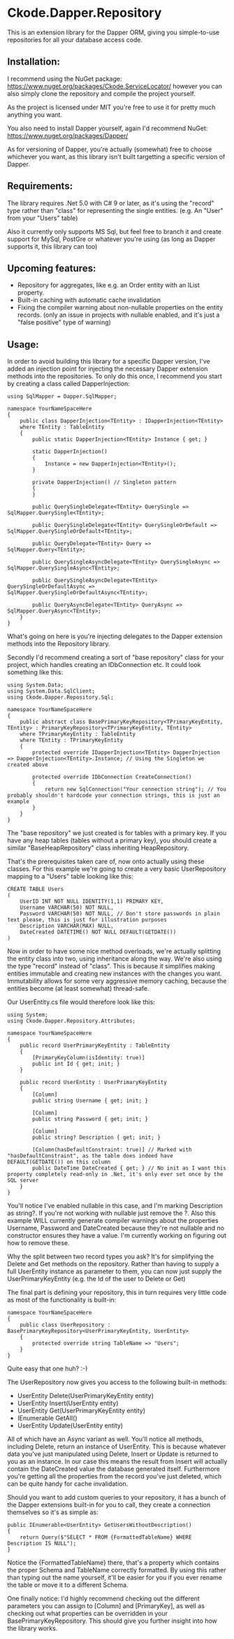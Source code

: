 # Ckode.Dapper.Repository
This is an extension library for the Dapper ORM, giving you simple-to-use repositories for all your database access code.

## Installation:

I recommend using the NuGet package: https://www.nuget.org/packages/Ckode.ServiceLocator/ however you can also simply clone the repository and compile the project yourself.

As the project is licensed under MIT you're free to use it for pretty much anything you want.

You also need to install Dapper yourself, again I'd recommend NuGet: https://www.nuget.org/packages/Dapper/

As for versioning of Dapper, you're actually (somewhat) free to choose whichever you want, as this library isn't built targetting a specific version of Dapper.

## Requirements:

The library requires .Net 5.0 with C# 9 or later, as it's using the "record" type rather than "class" for representing the single entities. (e.g. An "User" from your "Users" table)

Also it currently only supports MS Sql, but feel free to branch it and create support for MySql, PostGre or whatever you're using (as long as Dapper supports it, this library can too)

## Upcoming features:

- Repository for aggregates, like e.g. an Order entity with an IList<OrderLine> property.
- Built-in caching with automatic cache invalidation
- Fixing the compiler warning about non-nullable properties on the entity records. (only an issue in projects with nullable enabled, and it's just a "false positive" type of warning)

## Usage:

In order to avoid building this library for a specific Dapper version, I've added an injection point for injecting the necessary Dapper extension methods into the repositories.
To only do this once, I recommend you start by creating a class called DapperInjection:

	using SqlMapper = Dapper.SqlMapper;

	namespace YourNameSpaceHere
	{
		public class DapperInjection<TEntity> : IDapperInjection<TEntity>
		where TEntity : TableEntity
		{
			public static DapperInjection<TEntity> Instance { get; }

			static DapperInjection()
			{
				Instance = new DapperInjection<TEntity>();
			}

			private DapperInjection() // Singleton pattern
			{
			}

			public QuerySingleDelegate<TEntity> QuerySingle => SqlMapper.QuerySingle<TEntity>;

			public QuerySingleDelegate<TEntity> QuerySingleOrDefault => SqlMapper.QuerySingleOrDefault<TEntity>;

			public QueryDelegate<TEntity> Query => SqlMapper.Query<TEntity>;

			public QuerySingleAsyncDelegate<TEntity> QuerySingleAsync => SqlMapper.QuerySingleAsync<TEntity>;

			public QuerySingleAsyncDelegate<TEntity> QuerySingleOrDefaultAsync => SqlMapper.QuerySingleOrDefaultAsync<TEntity>;

			public QueryAsyncDelegate<TEntity> QueryAsync => SqlMapper.QueryAsync<TEntity>;
		}
	}

What's going on here is you're injecting delegates to the Dapper extension methods into the Repository library.

Secondly I'd recommend creating a sort of "base repository" class for your project, which handles creating an IDbConnection etc. It could look something like this:

	using System.Data;
	using System.Data.SqlClient;
	using Ckode.Dapper.Repository.Sql;

	namespace YourNameSpaceHere
	{
		public abstract class BasePrimaryKeyRepository<TPrimaryKeyEntity, TEntity> : PrimaryKeyRepository<TPrimaryKeyEntity, TEntity>
		where TPrimaryKeyEntity : TableEntity
		where TEntity : TPrimaryKeyEntity
		{
			protected override IDapperInjection<TEntity> DapperInjection => DapperInjection<TEntity>.Instance; // Using the Singleton we created above

			protected override IDbConnection CreateConnection()
			{
				return new SqlConnection("Your connection string"); // You probably shouldn't hardcode your connection strings, this is just an example
			}
		}
	}

The "base repository" we just created is for tables with a primary key. If you have any heap tables (tables without a primary key), you should create a similar "BaseHeapRepository" class inheriting HeapRepository.


That's the prerequisites taken care of, now onto actually using these classes. For this example we're going to create a very basic UserRepository mapping to a "Users" table looking like this:

	CREATE TABLE Users
	(
		UserID INT NOT NULL IDENTITY(1,1) PRIMARY KEY,
		Username VARCHAR(50) NOT NULL,
		Password VARCHAR(50) NOT NULL, // Don't store passwords in plain text please, this is just for illustration purposes
		Description VARCHAR(MAX) NULL,
		DateCreated DATETIME() NOT NULL DEFAULT(GETDATE())
	)


Now in order to have some nice method overloads, we're actually splitting the entity class into two, using inheritance along the way. We're also using the type "record" instead of "class". This is because it simplifies making entities immutable and creating new instances with the changes you want. Immutability allows for some very aggressive memory caching, because the entities become (at least somewhat) thread-safe.

Our UserEntity.cs file would therefore look like this:

	using System;
	using Ckode.Dapper.Repository.Attributes;

	namespace YourNameSpaceHere
	{
		public record UserPrimaryKeyEntity : TableEntity
		{
			[PrimaryKeyColumn(isIdentity: true)]
			public int Id { get; init; }
		}

		public record UserEntity : UserPrimaryKeyEntity
		{
			[Column]
			public string Username { get; init; }

			[Column]
			public string Password { get; init; }

			[Column]
			public string? Description { get; init; }

			[Column(hasDefaultConstraint: true)] // Marked with "hasDefaultConstraint", as the table does indeed have DEFAULT(GETDATE()) on this column
			public DateTime DateCreated { get; } // No init as I want this property completely read-only in .Net, it's only ever set once by the SQL server
		}
	}

You'll notice I've enabled nullable in this case, and I'm marking Description as string?. If you're not working with nullable just remove the ?.
Also this example WILL currently generate compiler warnings about the properties Username, Password and DateCreated because they're not nullable and no constructor ensures they have a value. I'm currently working on figuring out how to remove these.

Why the split between two record types you ask? It's for simplifying the Delete and Get methods on the repository.
Rather than having to supply a full UserEntity instance as parameter to them, you can now just supply the UserPrimaryKeyEntity (e.g. the Id of the user to Delete or Get)

The final part is defining your repository, this in turn requires very little code as most of the functionality is built-in:

	namespace YourNameSpaceHere
	{
		public class UserRepository : BasePrimaryKeyRepository<UserPrimaryKeyEntity, UserEntity>
		{
			protected override string TableName => "Users";
		}
	}

Quite easy that one huh? :-)

The UserRepository now gives you access to the following built-in methods:
- UserEntity Delete(UserPrimaryKeyEntity entity)
- UserEntity Insert(UserEntity entity)
- UserEntity Get(UserPrimaryKeyEntity entity)
- IEnumerable<UserEntity> GetAll()
- UserEntity Update(UserEntity entity)

All of which have an Async variant as well. You'll notice all methods, including Delete, return an instance of UserEntity. This is because whatever data you've just manipulated using Delete, Insert or Update is returned to you as an instance.
In our case this means the result from Insert will actually contain the DateCreated value the database generated itself.
Furthermore you're getting all the properties from the record you've just deleted, which can be quite handy for cache invalidation.

Should you want to add custom queries to your repository, it has a bunch of the Dapper extensions built-in for you to call, they create a connection themselves so it's as simple as:

	public IEnumerable<UserEntity> GetUsersWithoutDescription()
	{
		return Query($"SELECT * FROM {FormattedTableName} WHERE Description IS NULL");
	}

Notice the {FormattedTableName} there, that's a property which contains the proper Schema and TableName correctly formatted. By using this rather than typing out the name yourself, it'll be easier for you if you ever rename the table or move it to a different Schema.


One finally notice: I'd highly recommend checking out the different parameters you can assign to [Column] and [PrimaryKey], as well as checking out what properties can be overridden in your BasePrimaryKeyRepository. This should give you further insight into how the library works.